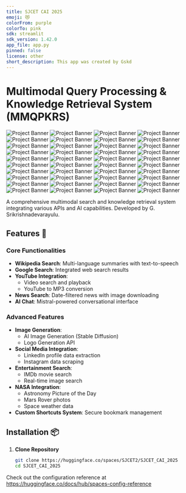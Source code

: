```yaml
---
title: SJCET CAI 2025
emoji: 😻
colorFrom: purple
colorTo: pink
sdk: streamlit
sdk_version: 1.42.0
app_file: app.py
pinned: false
license: other
short_description: This app was created by Gskd
---
```


# Multimodal Query Processing & Knowledge Retrieval System (MMQPKRS)

![Project Banner](https://i.ibb.co/d0V7LhHv/MMQPKRS.png)
![Project Banner](https://i.ibb.co/hJxC5P1G/39-ai-img-gen.png)
![Project Banner](https://i.ibb.co/kscZ0gZf/38-nasa-radio.png)
![Project Banner](https://i.ibb.co/23FKfgd1/37-nasa-img-video.png)
![Project Banner](https://i.ibb.co/spqzHQ8K/36-nasa-weather.png)
![Project Banner](https://i.ibb.co/ZzwGBwjS/35-nasa-erath.png)
![Project Banner](https://i.ibb.co/dsHcSCh1/34-nasa-earth-near.png)
![Project Banner](https://i.ibb.co/CpF19SJf/33-nasa-rover.png)
![Project Banner](https://i.ibb.co/LdJm5ZSy/32-nasa-img.png)
![Project Banner](https://i.ibb.co/2zz8tKJ/31-real-gskd-zip.png)
![Project Banner](https://i.ibb.co/8LFJ67wk/30-real-gskd-img.png)
![Project Banner](https://i.ibb.co/LhdtD2sv/29-real-time-img-gskd.png)
![Project Banner](https://i.ibb.co/GvwCzZXS/28-imdb-zip.png)
![Project Banner](https://i.ibb.co/v4rgKsDp/27-imdb-movie.png)
![Project Banner](https://i.ibb.co/DPrGsx5D/6-wiki-text-india.png)
![Project Banner](https://i.ibb.co/zVM0D2Pd/26-insta-zip-img.png)
![Project Banner](https://i.ibb.co/6cQFqMH6/25-insta-gskd.png)
![Project Banner](https://i.ibb.co/vCskSzmm/24-linkedin-print.png)
![Project Banner](https://i.ibb.co/7t6YbjtL/23-linkedin-zip-img.png)
![Project Banner](https://i.ibb.co/JwkHxnMv/22-linkedin-gskd.png)
![Project Banner](https://i.ibb.co/1YJpJ39N/21-yt-mp3.png)
![Project Banner](https://i.ibb.co/CswzHG4b/20-logo-gskd.png)
![Project Banner](https://i.ibb.co/vxfKtztH/19-logo-gen.png)
![Project Banner](https://i.ibb.co/XfK1WM4K/18-down-image.png)
![Project Banner](https://i.ibb.co/39Ybg9Vz/17-image-down.png)
![Project Banner](https://i.ibb.co/0yVVdx3v/16-image-gen.png)
![Project Banner](https://i.ibb.co/84m2NGLg/15-chat-code-python.png)
![Project Banner](https://i.ibb.co/Jj4h8s82/14-chat-gskd.png)
![Project Banner](https://i.ibb.co/27h4L9vB/13-news-img-down.png)
![Project Banner](https://i.ibb.co/WvYCpXCz/12-news-image-zip.png)
![Project Banner](https://i.ibb.co/GvD4HPhV/11-news-trump.png)
![Project Banner](https://i.ibb.co/Xk57jVX9/10-news-modi.png)
![Project Banner](https://i.ibb.co/hJ7MKRBT/9-yt-view.png)
![Project Banner](https://i.ibb.co/nMNd36M4/8-youtube-gskd.png)
![Project Banner](https://i.ibb.co/SXN3RMCV/7-google-articles.png)
![Project Banner](https://i.ibb.co/LzwjQb8y/5-wiki-india-hindi.png)
![Project Banner](https://i.ibb.co/ZRxbTPbj/4-wiki-india-telugu.png)
![Project Banner](https://i.ibb.co/4gN8yPRq/3-wiki-bullter.png)
![Project Banner](https://i.ibb.co/Q3Pb5Tw5/2-wiki.png)
![Project Banner](https://i.ibb.co/d0V7LhHv/MMQPKRS.png)


A comprehensive multimodal search and knowledge retrieval system integrating various APIs and AI capabilities. Developed by G. Srikrishnadevarayulu.

## Features 🚀

### Core Functionalities
- **Wikipedia Search**: Multi-language summaries with text-to-speech
- **Google Search**: Integrated web search results
- **YouTube Integration**:
  - Video search and playback
  - YouTube to MP3 conversion
- **News Search**: Date-filtered news with image downloading
- **AI Chat**: Mistral-powered conversational interface

### Advanced Features
- **Image Generation**:
  - AI Image Generation (Stable Diffusion)
  - Logo Generation API
- **Social Media Integration**:
  - LinkedIn profile data extraction
  - Instagram data scraping
- **Entertainment Search**:
  - IMDb movie search
  - Real-time image search
- **NASA Integration**:
  - Astronomy Picture of the Day
  - Mars Rover photos
  - Space weather data
- **Custom Shortcuts System**: Secure bookmark management

## Installation 📦

1. **Clone Repository**
   ```bash
   git clone https://huggingface.co/spaces/SJCET2/SJCET_CAI_2025
   cd SJCET_CAI_2025

Check out the configuration reference at https://huggingface.co/docs/hub/spaces-config-reference
